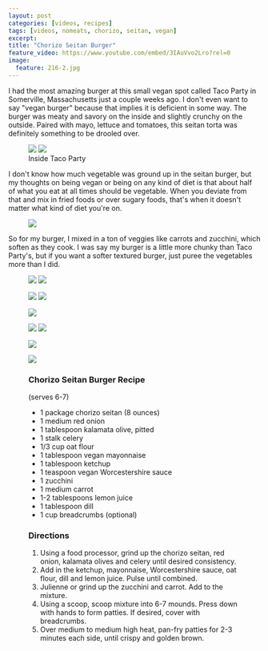 ```yaml
---
layout: post
categories: [videos, recipes]
tags: [videos, nomeats, chorizo, seitan, vegan]
excerpt: 
title: "Chorizo Seitan Burger"
feature_video: https://www.youtube.com/embed/3IAuVvo2Lro?rel=0
image:
  feature: 216-2.jpg
---
```


I had the most amazing burger at this small vegan spot called Taco Party in Somerville, Massachusetts just a couple weeks ago. I don't even want to say "vegan burger" because that implies it is deficient in some way.  The burger was meaty and savory on the inside and slightly crunchy on the outside.  Paired with mayo, lettuce and tomatoes, this seitan torta was definitely something to be drooled over.

<figure class="half">
<img src="/images/216-2a.jpg">
<img src="/images/216-2b.jpg">
 <figcaption> Inside Taco Party </figcaption>
</figure>

I don't know how much vegetable was ground up in the seitan burger, but my thoughts on being vegan or being on any kind of diet is that about half of what you eat at all times should be vegetable.  When you deviate from that and mix in fried foods or over sugary foods, that's when it doesn't matter what kind of diet you're on.  

<figure>
    <img src="/images/216-9.jpg">
</figure>

So for my burger, I mixed in a ton of veggies like carrots and zucchini, which soften as they cook.  I was say my burger is a little more chunky than Taco Party's, but if you want a softer textured burger, just puree the vegetables more than I did.

<figure class="half">
<img src="/images/216-4.jpg">
<img src="/images/216-5.jpg">
</figure>

<figure class="half">
<img src="/images/216-7.jpg">
<img src="/images/216-8.jpg">
</figure>

<figure>
    <img src="/images/216-10.jpg">
</figure>

<figure class="half">
<img src="/images/216-11.jpg">
<img src="/images/216-12.jpg">
</figure>

<figure>
    <img src="/images/216-14.jpg">
</figure> 
<figure>
    <img src="/images/216-15.jpg">
</figure> 


<figure class="ingredients" markdown="1">

### Chorizo Seitan Burger Recipe
(serves 6-7)

- 1 package chorizo seitan (8 ounces)
- 1 medium red onion
- 1 tablespoon kalamata olive, pitted
- 1 stalk celery
- 1/3 cup oat flour
- 1 tablespoon vegan mayonnaise
- 1 tablespoon ketchup
- 1 teaspoon vegan Worcestershire sauce
- 1 zucchini
- 1 medium carrot
- 1-2 tablespoons lemon juice
- 1 tablespoon dill
- 1 cup breadcrumbs (optional)


</figure>
<figure class="directions" markdown="1">

### Directions

1. Using a food processor, grind up the chorizo seitan, red onion, kalamata olives and celery until desired consistency.
2. Add in the ketchup, mayonnaise, Worcestershire sauce, oat flour, dill and lemon juice.  Pulse until combined.
3. Julienne or grind up the zucchini and carrot.  Add to the mixture.
4. Using a scoop, scoop mixture into 6-7 mounds.  Press down with hands to form patties. If desired, cover with breadcrumbs.
5. Over medium to medium high heat, pan-fry patties for 2-3 minutes each side, until crispy and golden brown.

</figure>